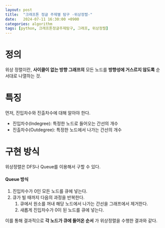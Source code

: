 ```yaml
---
layout: post
title:  "크래프톤 정글 주제별 탐구 -위상정렬-"
date:   2024-07-11 16:30:00 +0900
categories: algorithm
tags: [python, 크래프톤정글주제탐구, 그래프, 위상정렬]
---
```



# 정의
위상 정렬이란, **사이클이 없는 방향 그래프의** 모든 노드를 **방향성에 거스르지 않도록** 순서대로 나열하는 것.

# 특징

먼저, 진입차수와 진출차수에 대해 알아야 한다.

- 진입차수(Indegree): 특정한 노드로 들어오는 간선의 개수
- 진출차수(Outdegree): 특정한 노드에서 나가는 간선의 개수

# 구현 방식

위상정렬은 DFS나 Queue를 이용해서 구할 수 있다.

#### Queue 방식
1. 진입차수가 0인 모든 노드를 큐에 넣는다.
2. 큐가 빌 때까지 다음의 과정을 반복한다.
    1. 큐에서 원소를 꺼내 해당 노드에서 나가는 간선을 그래프에서 제거한다.
    2. 새롭게 진입차수가 0이 된 노드를 큐에 넣는다.

이를 통해 결과적으로 **각 노드가 큐에 들어온 순서** 가 위상정렬을 수행한 결과와 같다.

